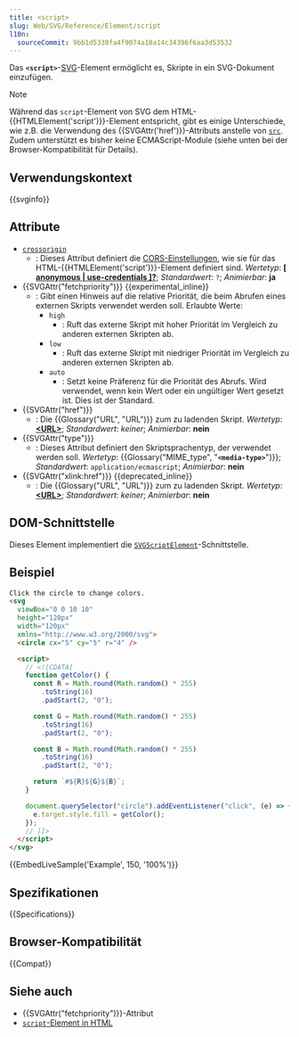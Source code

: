 ```yaml
---
title: <script>
slug: Web/SVG/Reference/Element/script
l10n:
  sourceCommit: 9bb1d5338fa4f9074a18a14c34396f6aa3d53532
---
```


Das **`<script>`**-[SVG](/de/docs/Web/SVG)-Element ermöglicht es, Skripte in ein SVG-Dokument einzufügen.

> [!NOTE]
> Während das `script`-Element von SVG dem HTML-{{HTMLElement('script')}}-Element entspricht, gibt es einige Unterschiede, wie z.B. die Verwendung des {{SVGAttr('href')}}-Attributs anstelle von [`src`](/de/docs/Web/HTML/Reference/Elements/script#src). Zudem unterstützt es bisher keine ECMAScript-Module (siehe unten bei der Browser-Kompatibilität für Details).

## Verwendungskontext

{{svginfo}}

## Attribute

- [`crossorigin`](/de/docs/Web/HTML/Reference/Elements/script#crossorigin)
  - : Dieses Attribut definiert die [CORS-Einstellungen](/de/docs/Web/HTML/Reference/Attributes/crossorigin), wie sie für das HTML-{{HTMLElement('script')}}-Element definiert sind.
    _Wertetyp_: [**[ anonymous | use-credentials ]?**](/de/docs/Web/CSS/string); _Standardwert_: `?`; _Animierbar_: **ja**
- {{SVGAttr("fetchpriority")}} {{experimental_inline}}
  - : Gibt einen Hinweis auf die relative Priorität, die beim Abrufen eines externen Skripts verwendet werden soll.
    Erlaubte Werte:
    - `high`
      - : Ruft das externe Skript mit hoher Priorität im Vergleich zu anderen externen Skripten ab.
    - `low`
      - : Ruft das externe Skript mit niedriger Priorität im Vergleich zu anderen externen Skripten ab.
    - `auto`
      - : Setzt keine Präferenz für die Priorität des Abrufs.
        Wird verwendet, wenn kein Wert oder ein ungültiger Wert gesetzt ist.
        Dies ist der Standard.
- {{SVGAttr("href")}}
  - : Die {{Glossary("URL", "URL")}} zum zu ladenden Skript.
    _Wertetyp_: **[\<URL>](/de/docs/Web/SVG/Guides/Content_type#url)**; _Standardwert_: _keiner_; _Animierbar_: **nein**
- {{SVGAttr("type")}}
  - : Dieses Attribut definiert den Skriptsprachentyp, der verwendet werden soll.
    _Wertetyp_: {{Glossary("MIME_type", "**`<media-type>`**")}}; _Standardwert_: `application/ecmascript`; _Animierbar_: **nein**
- {{SVGAttr("xlink:href")}} {{deprecated_inline}}
  - : Die {{Glossary("URL", "URL")}} zum zu ladenden Skript.
    _Wertetyp_: **[\<URL>](/de/docs/Web/SVG/Guides/Content_type#url)**; _Standardwert_: _keiner_; _Animierbar_: **nein**

## DOM-Schnittstelle

Dieses Element implementiert die [`SVGScriptElement`](/de/docs/Web/API/SVGScriptElement)-Schnittstelle.

## Beispiel

```html
Click the circle to change colors.
<svg
  viewBox="0 0 10 10"
  height="120px"
  width="120px"
  xmlns="http://www.w3.org/2000/svg">
  <circle cx="5" cy="5" r="4" />

  <script>
    // <![CDATA[
    function getColor() {
      const R = Math.round(Math.random() * 255)
        .toString(16)
        .padStart(2, "0");

      const G = Math.round(Math.random() * 255)
        .toString(16)
        .padStart(2, "0");

      const B = Math.round(Math.random() * 255)
        .toString(16)
        .padStart(2, "0");

      return `#${R}${G}${B}`;
    }

    document.querySelector("circle").addEventListener("click", (e) => {
      e.target.style.fill = getColor();
    });
    // ]]>
  </script>
</svg>
```

{{EmbedLiveSample('Example', 150, '100%')}}

## Spezifikationen

{{Specifications}}

## Browser-Kompatibilität

{{Compat}}

## Siehe auch

- {{SVGAttr("fetchpriority")}}-Attribut
- [`script`-Element in HTML](/de/docs/Web/HTML/Reference/Elements/script)
